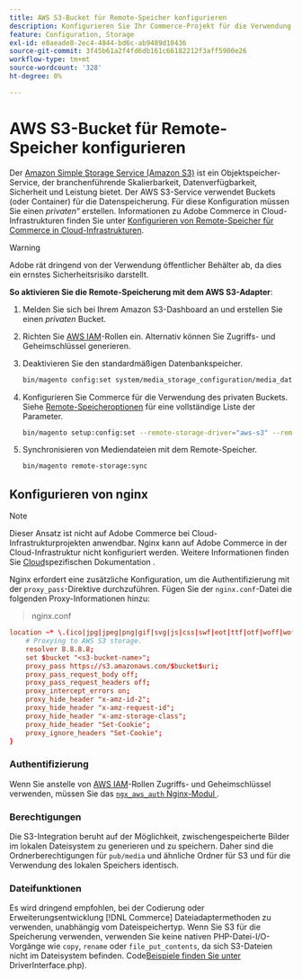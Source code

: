 ```yaml
---
title: AWS S3-Bucket für Remote-Speicher konfigurieren
description: Konfigurieren Sie Ihr Commerce-Projekt für die Verwendung des AWS S3-Speicher-Services für die Remote-Speicherung.
feature: Configuration, Storage
exl-id: e8aeade8-2ec4-4844-bd6c-ab9489d10436
source-git-commit: 3f45b61a2f4fd6db161c66182212f3aff5900e26
workflow-type: tm+mt
source-wordcount: '328'
ht-degree: 0%

---
```


# AWS S3-Bucket für Remote-Speicher konfigurieren

Der [Amazon Simple Storage Service (Amazon S3)][AWS S3] ist ein Objektspeicher-Service, der branchenführende Skalierbarkeit, Datenverfügbarkeit, Sicherheit und Leistung bietet. Der AWS S3-Service verwendet Buckets (oder Container) für die Datenspeicherung. Für diese Konfiguration müssen Sie einen _privaten“_ erstellen. Informationen zu Adobe Commerce in Cloud-Infrastrukturen finden Sie unter [Konfigurieren von Remote-Speicher für Commerce in Cloud-Infrastrukturen](cloud-support.md).

>[!WARNING]
>
>Adobe rät dringend von der Verwendung öffentlicher Behälter ab, da dies ein ernstes Sicherheitsrisiko darstellt.

**So aktivieren Sie die Remote-Speicherung mit dem AWS S3-Adapter**:

1. Melden Sie sich bei Ihrem Amazon S3-Dashboard an und erstellen Sie einen _privaten_ Bucket.

1. Richten Sie [AWS IAM]-Rollen ein. Alternativ können Sie Zugriffs- und Geheimschlüssel generieren.

1. Deaktivieren Sie den standardmäßigen Datenbankspeicher.

   ```bash
   bin/magento config:set system/media_storage_configuration/media_database 0
   ```

1. Konfigurieren Sie Commerce für die Verwendung des privaten Buckets. Siehe [Remote-Speicheroptionen](remote-storage.md#remote-storage-options) für eine vollständige Liste der Parameter.

   ```bash
   bin/magento setup:config:set --remote-storage-driver="aws-s3" --remote-storage-bucket="<bucket-name>" --remote-storage-region="<region-name>" --remote-storage-prefix="<optional-prefix>" --remote-storage-key=<optional-access-key> --remote-storage-secret=<optional-secret-key> -n
   ```

1. Synchronisieren von Mediendateien mit dem Remote-Speicher.

   ```bash
   bin/magento remote-storage:sync
   ```

## Konfigurieren von nginx

>[!NOTE]
>
>Dieser Ansatz ist nicht auf Adobe Commerce bei Cloud-Infrastrukturprojekten anwendbar. Nginx kann auf Adobe Commerce in der Cloud-Infrastruktur nicht konfiguriert werden. Weitere Informationen finden Sie [Cloud](cloud-support.md)spezifischen Dokumentation .

Nginx erfordert eine zusätzliche Konfiguration, um die Authentifizierung mit der `proxy_pass`-Direktive durchzuführen. Fügen Sie der `nginx.conf`-Datei die folgenden Proxy-Informationen hinzu:

>nginx.conf

```conf
location ~* \.(ico|jpg|jpeg|png|gif|svg|js|css|swf|eot|ttf|otf|woff|woff2)$ {
    # Proxying to AWS S3 storage.
    resolver 8.8.8.8;
    set $bucket "<s3-bucket-name>";
    proxy_pass https://s3.amazonaws.com/$bucket$uri;
    proxy_pass_request_body off;
    proxy_pass_request_headers off;
    proxy_intercept_errors on;
    proxy_hide_header "x-amz-id-2";
    proxy_hide_header "x-amz-request-id";
    proxy_hide_header "x-amz-storage-class";
    proxy_hide_header "Set-Cookie";
    proxy_ignore_headers "Set-Cookie";
}
```

### Authentifizierung

Wenn Sie anstelle von [AWS IAM]-Rollen Zugriffs- und Geheimschlüssel verwenden, müssen Sie das [`ngx_aws_auth` Nginx-Modul ][ngx repo].

### Berechtigungen

Die S3-Integration beruht auf der Möglichkeit, zwischengespeicherte Bilder im lokalen Dateisystem zu generieren und zu speichern. Daher sind die Ordnerberechtigungen für `pub/media` und ähnliche Ordner für S3 und für die Verwendung des lokalen Speichers identisch.

### Dateifunktionen

Es wird dringend empfohlen, bei der Codierung oder Erweiterungsentwicklung [!DNL Commerce] Dateiadaptermethoden zu verwenden, unabhängig vom Dateispeichertyp. Wenn Sie S3 für die Speicherung verwenden, verwenden Sie keine nativen PHP-Datei-I/O-Vorgänge wie `copy`, `rename` oder `file_put_contents`, da sich S3-Dateien nicht im Dateisystem befinden. Code[Beispiele finden Sie unter ](https://github.com/magento/magento2/blob/2.4-develop/lib/internal/Magento/Framework/Filesystem/DriverInterface.php#L18)DriverInterface.php).

<!-- link definitions -->

[AWS S3]: https://aws.amazon.com/s3
[AWS IAM]: https://aws.amazon.com/iam/
[ngx repo]: https://github.com/anomalizer/ngx_aws_auth
